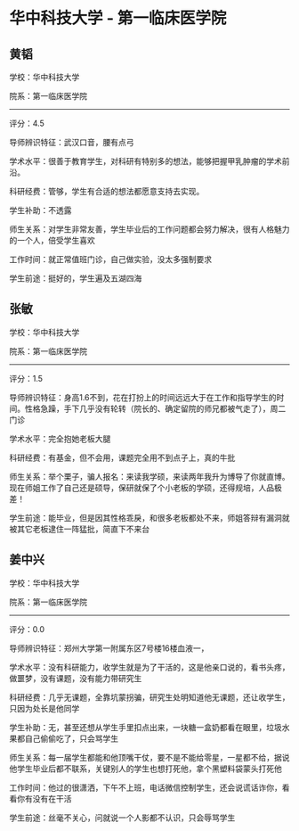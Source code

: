 # 华中科技大学 - 第一临床医学院

## 黄韬

学校：华中科技大学

院系：第一临床医学院

* * *

评分：4.5

导师辨识特征：武汉口音，腰有点弓

学术水平：很善于教育学生，对科研有特别多的想法，能够把握甲乳肿瘤的学术前沿。

科研经费：管够，学生有合适的想法都愿意支持去实现。

学生补助：不透露

师生关系：对学生非常友善，学生毕业后的工作问题都会努力解决，很有人格魅力的一个人，倍受学生喜欢

工作时间：就正常值班门诊，自己做实验，没太多强制要求

学生前途：挺好的，学生遍及五湖四海

## 张敏

学校：华中科技大学

院系：第一临床医学院

* * *

评分：1.5

导师辨识特征：身高1.6不到，花在打扮上的时间远远大于在工作和指导学生的时间。性格急躁，手下几乎没有轮转（院长的、确定留院的师兄都被气走了），周二门诊

学术水平：完全抱她老板大腿

科研经费：有基金，但不会用，课题完全用不到点子上，真的牛批

师生关系：举个栗子，骗人报名：来读我学硕，来读两年我升为博导了你就直博。
现在师姐工作了自己还是硕导，保研就保了个小老板的学硕，还得规培，人品极差！

学生前途：能毕业，但是因其性格乖戾，和很多老板都处不来，师姐答辩有漏洞就被其它老板逮住一阵猛批，简直下不来台

## 姜中兴

学校：华中科技大学

院系：第一临床医学院

* * *

评分：0.0

导师辨识特征：郑州大学第一附属东区7号楼16楼血液一，

学术水平：没有科研能力，收学生就是为了干活的，这是他亲口说的，看书头疼，做噩梦，没有课题，没有能力带研究生

科研经费：几乎无课题，全靠坑蒙拐骗，研究生处明知道他无课题，还让收学生，只因为处长是他同学

学生补助：无，甚至还想从学生手里扣点出来，一块糖一盒奶都看在眼里，垃圾水果都自己偷偷吃了，只会骂学生

师生关系：每一届学生都能和他顶嘴干仗，要不是不能给零星，一星都不给，据说他学生毕业后都不联系，关键别人的学生也想打死他，拿个黑塑料袋蒙头打死他

工作时间：他过的很潇洒，下午不上班，电话微信控制学生，还会说谎话诈你，看看你有没有在干活

学生前途：丝毫不关心，问就说一个人影都不认识，只会辱骂学生